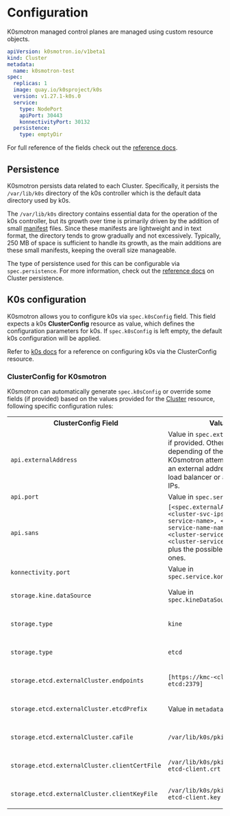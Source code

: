 # Configuration

K0smotron managed control planes are managed using custom resource objects.

```yaml
apiVersion: k0smotron.io/v1beta1
kind: Cluster
metadata:
  name: k0smotron-test
spec:
  replicas: 1
  image: quay.io/k0sproject/k0s
  version: v1.27.1-k0s.0
  service:
    type: NodePort
    apiPort: 30443
    konnectivityPort: 30132
  persistence:
    type: emptyDir
```

For full reference of the fields check out the [reference docs](resource-reference/k0smotron.io-v1beta1.md#cluster).

## Persistence

K0smotron persists data related to each Cluster. Specifically, it persists the `/var/lib/k0s` directory of the k0s controller which is the default data directory used by k0s.

The `/var/lib/k0s` directory contains essential data for the operation of the k0s controller, but its growth over time is primarily driven by the addition of small [manifest](https://docs.k0sproject.io/stable/manifests/) files. Since these manifests are lightweight and in text format, the directory tends to grow gradually and not excessively. Typically, 250 MB of space is sufficient to handle its growth, as the main additions are these small manifests, keeping the overall size manageable.

The type of persistence used for this can be configurable via `spec.persistence`. For more information, check out the [reference docs](resource-reference/k0smotron.io-v1beta1.md#clusterspecpersistence) on Cluster persistence.

## K0s configuration

K0smotron allows you to configure k0s via `spec.k0sConfig` field. This field expects a k0s **ClusterConfig** resource as value, which defines the configuration parameters for k0s. If `spec.k0sConfig` is left empty, the default k0s configuration will be applied.

Refer to [k0s docs](https://docs.k0sproject.io/stable/configuration/) for a reference on configuring k0s via the ClusterConfig resource.

### ClusterConfig for K0smotron

K0smotron can automatically generate `spec.k0sConfig` or override some fields (if provided) based on the values provided for the [Cluster](resource-reference.md/#clusterspec) resource, following specific configuration rules:

<table>
  <tr>
    <th style="width: 30%;">ClusterConfig Field</th>
    <th style="width: 30%;">Value</th>
    <th>Condition</th>
  </tr>
  <tr>
    <td><code>api.externalAddress</code></td>
    <td>Value in <code>spec.externalAddress</code> if provided. Otherwise, depending of the service type, K0smotron attempts to detect an external address from the load balancer or available node IPs.</td>
    <td>Only set if <code>nodeLocalLoadBalancing.enabled</code> is <code>false</code>.</td>
  </tr>
  <tr>
    <td><code>api.port</code></td>
    <td>Value in <code>spec.service.apiPort</code></td>
    <td>Always.</td>
  </tr>
  <tr>
    <td><code>api.sans</code></td>
    <td><code>[&lt;spec.externalAddress&gt;, &lt;cluster-svc-ips&gt;, &lt;cluster-service-name&gt;, &lt;cluster-service-name-namespaced&gt;, &lt;cluster-service-name-DNS&gt;], &lt;cluster-service-name-FQDNS&gt;</code> plus the possible provided ones.</td>
    <td>Always.</td>
  </tr>
  <tr>
    <td><code>konnectivity.port</code></td>
    <td>Value in <code>spec.service.konnectivityPort</code></td>
    <td>Always.</td>
  </tr>
  <tr>
    <td><code>storage.kine.dataSource</code></td>
    <td>Value in <code>spec.kineDataSourceURL</code></td>
    <td>Only set if <code>spec.kineDataSourceURL</code> is defined.</td>
  </tr>
  <tr>
    <td><code>storage.type</code></td>
    <td><code>kine</code></td>
    <td>Only set if <code>spec.kineDataSourceURL</code> is defined.</td>
  </tr>
  <tr>
    <td><code>storage.type</code></td>
    <td><code>etcd</code></td>
    <td>Only set if <code>spec.kineDataSourceURL</code> is not defined.</td>
  </tr>
  <tr>
    <td><code>storage.etcd.externalCluster.endpoints</code></td>
    <td><code>[https://kmc-&lt;cluster.name&gt;-etcd:2379]</code></td>
    <td>Only set if <code>spec.kineDataSourceURL</code> is not defined.</td>
  </tr>
  <tr>
    <td><code>storage.etcd.externalCluster.etcdPrefix</code></td>
    <td>Value in <code>metadata.name</code></td>
    <td>Only set if <code>spec.kineDataSourceURL</code> is not defined.</td>
  </tr>
  <tr>
    <td><code>storage.etcd.externalCluster.caFile</code></td>
    <td><code>/var/lib/k0s/pki/etcd-ca.crt</code></td>
    <td>Only set if <code>spec.kineDataSourceURL</code> is not defined.</td>
  </tr>
  <tr>
    <td><code>storage.etcd.externalCluster.clientCertFile</code></td>
    <td><code>/var/lib/k0s/pki/apiserver-etcd-client.crt</code></td>
    <td>Only set if <code>spec.kineDataSourceURL</code> is not defined.</td>
  </tr>
  <tr>
    <td><code>storage.etcd.externalCluster.clientKeyFile</code></td>
    <td><code>/var/lib/k0s/pki/apiserver-etcd-client.key</code></td>
    <td>Only set if <code>spec.kineDataSourceURL</code> is not defined.</td>
  </tr>
</table>
